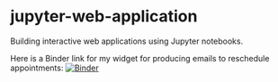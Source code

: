 # jupyter-web-application
Building interactive web applications using Jupyter notebooks.

Here is a Binder link for my widget for producing emails to reschedule appointments:
[![Binder](https://mybinder.org/badge_logo.svg)](https://mybinder.org/v2/gh/helen-throp/jupyter-web-application/HEAD?urlpath=email_template_for_cancelling_and_delaying_appointments)
